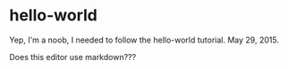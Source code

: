 # hello-world
Yep, I'm a noob, I needed to follow the hello-world tutorial. May 29, 2015.

Does this editor use markdown???
